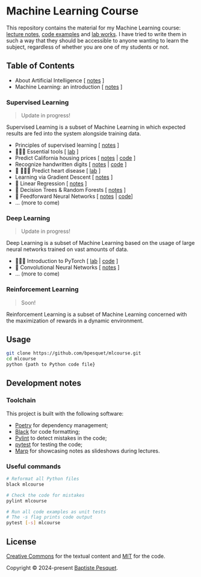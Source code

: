 # Machine Learning Course

This repository contains the material for my Machine Learning course: [lecture notes](notes/), [code examples](mlcourse/) and [lab works](labs/). I have tried to write them in such a way that they should be accessible to anyone wanting to learn the subject, regardless of whether you are one of my students or not.

## Table of Contents

- About Artificial Intelligence [ [notes](notes/about_ai//README.md) ]
- Machine Learning: an introduction [ [notes](notes/ml_introduction/README.md) ]

### Supervised Learning

> Update in progress!

Supervised Learning is a subset of Machine Learning in which expected results are fed into the system alongside training data.

- Principles of supervised learning [ [notes](notes/supervised_learning_principles/README.md) ]
- 👨🏻‍💻 Essential tools [ [lab](labs/essential_tools/README.md) ]
- Predict California housing prices [ [notes](notes/california_housing_prices/README.md) | [code](mlcourse/test_california_housing_prices.py) ]
- Recognize handwritten digits [ [notes](notes/handwritten_digits/README.md) | [code](/mlcourse/test_handwritten_digits.py) ]
- 🚧 👩🏻‍💻 Predict heart disease [ [lab](labs/predict_heart_disease/README.md) ]
- Learning via Gradient Descent [ [notes](notes/gradient_descent/README.md) ]
- 🚧 Linear Regression [ [notes](notes/linear_regression/README.md) ]
- 🚧 Decision Trees & Random Forests [ [notes](notes/decision_trees_random_forests/README.md) ]
- 🚧 Feedforward Neural Networks [ [notes](notes/feedforward_neural_networks/README.md) | [code](/mlcourse/test_feedforward_neural_networks.py)]
- ... (more to come)

### Deep Learning

> Update in progress!

Deep Learning is a subset of Machine Learning based on the usage of large neural networks trained on vast amounts of data.

- 👨🏻‍💻 Introduction to PyTorch [ [lab](labs/pytorch/README.md) | [code](/mlcourse/pytorch/README.md) ]
- 🚧 Convolutional Neural Networks [ [notes](notes/convolutional_neural_networks/README.md) ]
- ... (more to come)

### Reinforcement Learning

> Soon!

Reinforcement Learning is a subset of Machine Learning concerned with the maximization of rewards in a dynamic environment.

## Usage

```bash
git clone https://github.com/bpesquet/mlcourse.git
cd mlcourse
python {path to Python code file}
```

## Development notes

### Toolchain

This project is built with the following software:

- [Poetry](https://python-poetry.org/) for dependency management;
- [Black](https://github.com/psf/black) for code formatting;
- [Pylint](https://github.com/pylint-dev/pylint) to detect mistakes in the code;
- [pytest](https://docs.pytest.org) for testing the code;
- [Marp](https://marp.app/) for showcasing notes as slideshows during lectures.

### Useful commands

```bash
# Reformat all Python files
black mlcourse

# Check the code for mistakes
pylint mlcourse

# Run all code examples as unit tests
# The -s flag prints code output
pytest [-s] mlcourse
```

## License

[Creative Commons](LICENSE) for the textual content and [MIT](CODE_LICENSE) for the code.

Copyright © 2024-present [Baptiste Pesquet](https://bpesquet.fr).

